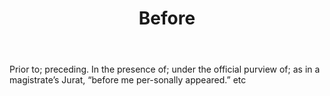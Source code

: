---
title: Before
letter: B
permalink: "/definitions/before.html"
body: Prior to; preceding. In the presence of; under the official purview of; as in
  a magistrate’s Jurat, “before me per-sonally appeared.” etc
published_at: '2018-07-07'
layout: post
---